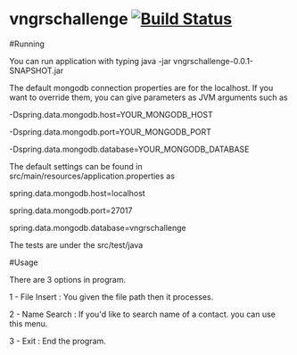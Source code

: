 # vngrschallenge [![Build Status](https://travis-ci.org/lalib/vngrschallenge.svg?branch=master)](https://travis-ci.org/lalib/vngrschallenge)

#Running

You can run application with typing java -jar vngrschallenge-0.0.1-SNAPSHOT.jar

The default mongodb connection properties are for the localhost. If you want to override them, you can give parameters as JVM arguments such as

-Dspring.data.mongodb.host=YOUR_MONGODB_HOST

-Dspring.data.mongodb.port=YOUR_MONGODB_PORT

-Dspring.data.mongodb.database=YOUR_MONGODB_DATABASE

The default settings can be found in src/main/resources/application.properties as

spring.data.mongodb.host=localhost

spring.data.mongodb.port=27017

spring.data.mongodb.database=vngrschallenge

The tests are under the src/test/java

#Usage

There are 3 options in program. 

1 - File Insert : You given the file path then it processes.

2 - Name Search : If you'd like to search name of a contact. you can use this menu.

3 - Exit        : End the program.
